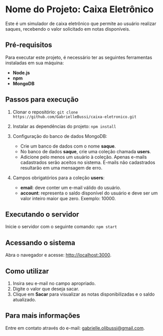 # Nome do Projeto: Caixa Eletrônico

Este é um simulador de caixa eletrônico que permite ao usuário realizar saques, recebendo o valor solicitado em notas disponíveis.

## Pré-requisitos

Para executar este projeto, é necessário ter as seguintes ferramentas instaladas em sua máquina:
- **Node.js**
- **npm**
- **MongoDB**

## Passos para execução

1. Clonar o repositório:
   `git clone https://github.com/GabrielleBussi/caixa-eletronico.git`

2. Instalar as dependências do projeto:
   `npm install`

3. Configuração do banco de dados MongoDB:
   - Crie um banco de dados com o nome **saque**.
   - No banco de dados **saque**, crie uma coleção chamada **users**.
   - Adicione pelo menos um usuário à coleção. Apenas e-mails cadastrados serão aceitos no sistema. E-mails não cadastrados resultarão em uma mensagem de erro.

4. Campos obrigatórios para a coleção **users**:
   - **email**: deve conter um e-mail válido do usuário.
   - **account**: representa o saldo disponível do usuário e deve ser um valor inteiro maior que zero. Exemplo: 10000.

## Executando o servidor

Inicie o servidor com o seguinte comando: 
`npm start`

## Acessando o sistema

Abra o navegador e acesse: [http://localhost:3000](http://localhost:3000).

## Como utilizar

1. Insira seu e-mail no campo apropriado.
2. Digite o valor que deseja sacar.
3. Clique em **Sacar** para visualizar as notas disponibilizadas e o saldo atualizado.

## Para mais informações

Entre em contato através do e-mail: [gabrielle.olibussi@gmail.com](gabrielle.olibussi@gmail.com).

